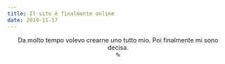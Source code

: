 ```yaml
---
title: Il sito è finalmente online
date: 2019-11-17
---
```

<div align="center">
Da molto tempo volevo crearne uno tutto mio. Poi finalmente mi sono decisa.
</div>

<div align="center">
  ✎
  </div>
